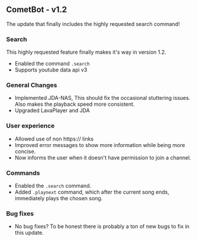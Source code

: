 ## CometBot - v1.2

The update that finally includes the highly requested search command!

### Search
This highly requested feature finally makes it's way in version 1.2. 
* Enabled the command `.search`
* Supports youtube data api v3

### General Changes
* Implemented JDA-NAS, This should fix the occasional stuttering issues. Also makes the playback speed more consistent.
* Upgraded LavaPlayer and JDA

### User experience
* Allowed use of non https:// links
* Improved error messages to show more information while being more concise.
* Now informs the user when it doesn't have permission to join a channel.

### Commands
* Enabled the `.search` command.
* Added `.playnext` command, which after the current song ends, immediately plays the chosen song.

### Bug fixes
* No bug fixes? To be honest there is probably a ton of new bugs to fix in this update.
